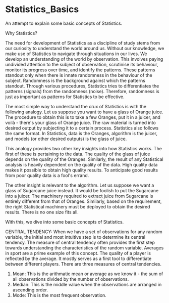 # Statistics_Basics
An attempt to explain some basic concepts of Statistics.

Why Statistics?

The need for development of Statistics as a discipline of study stems from our curiosity to understand the world around us. Without our knowledge, we make use of Statistics to navigate through situations in our lives. We develop an understanding of the world by observation. This involves paying undivided attention to the subject of observation, scrutinise its behaviour, monitor its progress over time, and identify the patterns. These patterns standout only when there is innate randomness in the behaviour of the subject. Randomness is the background against which the patterns standout. Through various procedures, Statistics tries to differentiates the patterns (signals) from the randomness (noise). Therefore, randomness is just as important as patterns for Statistics to be effective.

The most simple way to understand the crux of Statistics is with the following analogy. Let us suppose you want to have a glass of Orange juice. The procedure to obtain this is to take a few Oranges, put it in a juicer, and voilà - there's your glass of Orange juice. The raw material is turned into desired output by subjecting it to a certain process. Statistics also follows the same format. In Statistics, data is the Oranges, algorithm is the juicer, and models (or other desired outputs) is the glass of juice. 

This analogy provides two other key insights into how Statistics works. The first of these is pertaining to the data. The quality of the glass of juice depends on the quality of the Oranges. Similarly, the result of any Statistical analysis is heavily dependent on the quality of the data. High quality data makes it possible to obtain high quality results. To anticipate good results from poor quality data is a fool's errand.

The other insight is relevant to the algorithm. Let us suppose we want a glass of Sugarcane juice instead. It would be foolish to put the Sugarcane into a juicer. The machinery required to extract juice from Sugarcane is entirely different from that of Oranges. Similarly, based on the requirement, the right Statistical machinery must be deployed to obtain the desired results. There is no one size fits all.

With this, we dive into some basic concepts of Statistics.

CENTRAL TENDENCY: When we have a set of observations for any random variable, the initial and most intuitive step is to determine its central tendency. The measure of central tendency often provides the first step towards understanding the characteristics of the random variable. Averages in sport are a prime example of this concept. The quality of a player is reflected by the average. It mostly serves as a first tool to differentiate between different players. There are three measures of central tendencies.

  1) Mean: This is the arithmatic mean or average as we know it - the sum of all observations divided by the number of observations.
  2) Median: This is the middle value when the observations are arranged in ascending order.
  3) Mode: This is the most frequent observation.





